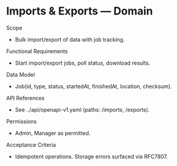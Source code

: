 <!--
File: imports-exports.md
Purpose: Domain documentation for Imports and Exports. Defines scope,
RFs, model, API references, permissions, and acceptance criteria.
All Rights Reserved. Arodi Emmanuel
-->

# Imports & Exports — Domain

Scope

- Bulk import/export of data with job tracking.

Functional Requirements

- Start import/export jobs, poll status, download results.

Data Model

- Job(id, type, status, startedAt, finishedAt, location, checksum).

API References

- See ../api/openapi-v1.yaml (paths: /imports, /exports).

Permissions

- Admin, Manager as permitted.

Acceptance Criteria

- Idempotent operations. Storage errors surfaced via RFC7807.
